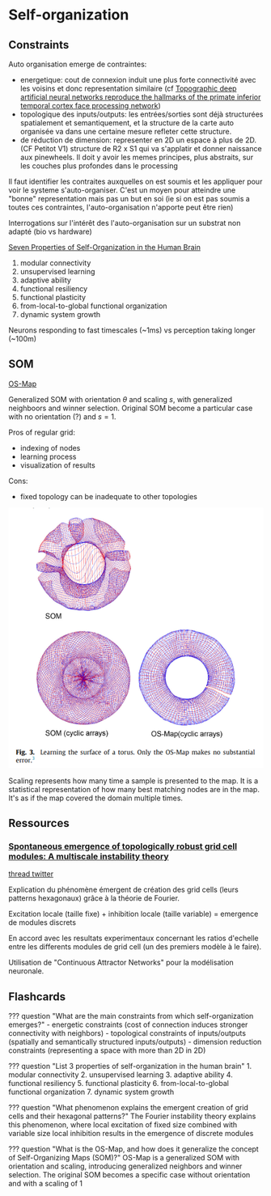 # Self-organization

## Constraints
Auto organisation emerge de contraintes:

- energetique: cout de connexion induit une plus forte connectivité avec les voisins et donc representation similaire (cf [Topographic deep artificial neural networks reproduce the hallmarks of the primate inferior temporal cortex face processing network](https://www.biorxiv.org/content/10.1101/2020.07.09.185116v1.full.pdf))
- topologique des inputs/outputs: les entrées/sorties sont déjà structurées spatialement et semantiquement, et la structure de la carte auto organisée va dans une certaine mesure refleter cette structure.
- de réduction de dimension: representer en 2D un espace à plus de 2D. (CF Petitot V1) structure de R2 x S1 qui va s'applatir et donner naissance aux pinewheels. Il doit y avoir les memes principes, plus abstraits, sur les couches plus profondes dans le processing

Il faut identifier les contraites auxquelles on est soumis et les appliquer pour voir le systeme s'auto-organiser. C'est un moyen pour atteindre une "bonne" representation mais pas un but en soi (ie si on est pas soumis a toutes ces contraintes, l'auto-organisation n'apporte peut être rien)

Interrogations sur l'intérêt des l'auto-organisation sur un substrat non adapté (bio vs hardware)

[Seven Properties of Self-Organization in the Human Brain](https://philarchive.org/archive/DRESPO-3)

1. modular connectivity
2. unsupervised learning
3. adaptive ability
4. functional resiliency
5. functional plasticity
6. from-local-to-global functional organization
7. dynamic system growth

Neurons responding to fast timescales (~1ms) vs perception taking longer (~100m)

## **SOM**

[OS-Map](https://pubmed.ncbi.nlm.nih.gov/26897100/)

Generalized SOM with orientation $\theta$ and scaling $s$, with generalized neighboors and winner selection. Original SOM become a particular case with no orientation (?) and $s=1$.

Pros of regular grid:

- indexing of nodes
- learning process
- visualization of results

Cons:

- fixed topology can be inadequate to other topologies

![](fig/self_organization_osmapgeo.png)

Scaling represents how many time a sample is presented to the map. It is a statistical representation of how many best matching nodes are in the map. It's as if the map covered the domain multiple times.

## Ressources

### [Spontaneous emergence of topologically robust grid cell modules: A multiscale instability theory](https://www.biorxiv.org/content/10.1101/2021.10.28.466284v1.full.pdf)
[thread twitter](https://twitter.com/FieteGroup/status/1455269014117105664?s=20&t=uIBKxkSFMzGfl8ou7CN-8A)

Explication du phénomène émergent de création des grid cells (leurs patterns hexagonaux) grâce à la théorie de Fourier.

Excitation locale (taille fixe) + inhibition locale (taille variable) = emergence de modules discrets

En accord avec les resultats experimentaux concernant les ratios d'echelle entre les differents modules de grid cell (un des premiers modèle à le faire).

Utilisation de "Continuous Attractor Networks" pour la modélisation neuronale.

## Flashcards
??? question "What are the main constraints from which self-organization emerges?"
    - energetic constraints (cost of connection induces stronger connectivity with neighbors)
    - topological constraints of inputs/outputs (spatially and semantically structured inputs/outputs)
    - dimension reduction constraints (representing a space with more than 2D in 2D)

??? question "List 3 properties of self-organization in the human brain"
    1. modular connectivity
    2. unsupervised learning
    3. adaptive ability
    4. functional resiliency
    5. functional plasticity
    6. from-local-to-global functional organization
    7. dynamic system growth

??? question "What phenomenon explains the emergent creation of grid cells and their hexagonal patterns?"
    The Fourier instability theory explains this phenomenon, where local excitation of fixed size combined with variable size local inhibition results in the emergence of discrete modules

??? question "What is the OS-Map, and how does it generalize the concept of Self-Organizing Maps (SOM)?"
    OS-Map is a generalized SOM with orientation and scaling, introducing generalized neighbors and winner selection. The original SOM becomes a specific case without orientation and with a scaling of 1
